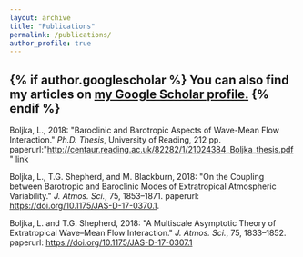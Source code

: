 ```yaml
---
layout: archive
title: "Publications"
permalink: /publications/
author_profile: true
---
```


{% if author.googlescholar %}
  You can also find my articles on <u><a href="{{https://scholar.google.com/citations?user=-rmSBisAAAAJ&hl=en}}">my Google Scholar profile</a>.</u>
{% endif %}
---
Boljka, L., 2018: "Baroclinic and Barotropic Aspects of Wave-Mean Flow Interaction." <i>Ph.D. Thesis</i>, University of Reading, 212 pp.
paperurl:"http://centaur.reading.ac.uk/82282/1/21024384_Boljka_thesis.pdf"
<a href="http://centaur.reading.ac.uk/82282/1/21024384_Boljka_thesis.pdf">link</a>

Boljka, L., T.G. Shepherd, and M. Blackburn, 2018: "On the Coupling between Barotropic and Baroclinic Modes of Extratropical Atmospheric Variability." <i>J. Atmos. Sci.</i>, 75, 1853–1871. 
paperurl: https://doi.org/10.1175/JAS-D-17-0370.1.

Boljka, L. and T.G. Shepherd, 2018: "A Multiscale Asymptotic Theory of Extratropical Wave–Mean Flow Interaction." <i>J. Atmos. Sci.</i>, 75, 1833–1852. 
paperurl: https://doi.org/10.1175/JAS-D-17-0307.1

